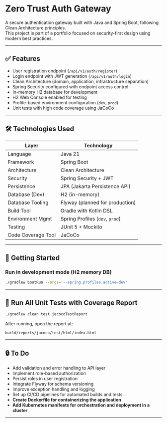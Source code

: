 # Zero Trust Auth Gateway

A secure authentication gateway built with Java and Spring Boot, following Clean Architecture principles.  
This project is part of a portfolio focused on security-first design using modern best practices.

---

## ✅ Features

- User registration endpoint (`/api/v1/auth/register`)
- Login endpoint with JWT generation (`/api/v1/auth/login`)
- Clean Architecture (domain, application, infrastructure separation)
- Spring Security configured with endpoint access control
- In-memory H2 database for development
- H2 Web Console enabled for testing
- Profile-based environment configuration (`dev`, `prod`)
- Unit tests with high code coverage using JaCoCo

---

## 🛠️ Technologies Used

| Layer              | Technology                      |
|-------------------|---------------------------------|
| Language           | Java 21                         |
| Framework          | Spring Boot                     |
| Architecture       | Clean Architecture              |
| Security           | Spring Security + JWT           |
| Persistence        | JPA (Jakarta Persistence API)   |
| Database (Dev)     | H2 (in-memory)                  |
| Database Tooling   | Flyway (planned for production) |
| Build Tool         | Gradle with Kotlin DSL          |
| Environment Mgmt   | Spring Profiles (`dev`, `prod`) |
| Testing            | JUnit 5 + Mockito               |
| Code Coverage Tool | JaCoCo                          |

---

## 🚀 Getting Started

### Run in development mode (H2 memory DB)

```bash
./gradlew bootRun --args='--spring.profiles.active=dev'
```

---

## 🧪 Run All Unit Tests with Coverage Report

```bash
./gradlew clean test jacocoTestReport
```

After running, open the report at:

```
build/reports/jacoco/test/html/index.html
```

---

## 🔒 To Do

- Add validation and error handling to API layer
- Implement role-based authorization
- Persist roles in user registration
- Integrate Flyway for schema versioning
- Improve exception handling and logging
- Set up CI/CD pipelines for automated builds and tests
- **Create Dockerfile for containerizing the application**
- **Add Kubernetes manifests for orchestration and deployment in a cluster**

---
